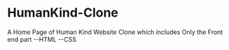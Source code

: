 # HumanKind-Clone
A Home Page of Human Kind Website Clone which includes Only the Front end part
--HTML
--CSS
